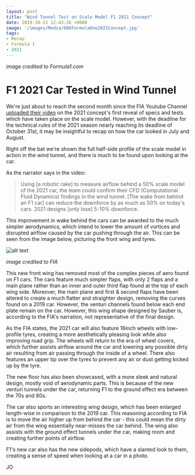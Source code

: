 ```yaml
---
layout: post
title: "Wind Tunnel Test on Scale Model F1 2021 Concept"
date: 2019-10-21 12:43:26 +0000
image: '/images/Media/006FormulaOne2021Concept.jpg'
tags:
- Recap
- Formula 1
- 2021
---
```


*image credited to Formula1.com*

# F1 2021 Car Tested in Wind Tunnel

We're just about to reach the second month since the FIA Youtube Channel [uploaded their video](https://www.youtube.com/watch?v=sn2eisHLwwk "FIA Wind Tunnel Video") on the 2021 concept's first reveal of specs and tests which have taken place on the scale model. However, with the deadline for the technical rules of the 2021 season nearly reaching its deadline of October 31st, it may be insightful to recap on how the car looked in July and August.

Right off the bat we're shown the full half-side profile of the scale model in action in the wind tunnel, and there is much to be found upon looking at the car.

As the narrator says in the video:

> Using [a robotic rake] to measure airflow behind a 50% scale model of the 2021 car, the team could confirm their CFD (Computational Fluid Dynamics) findings in the wind tunnel. [The wake from behind an F1 car] can reduce the downforce by as much as 50% on today's cars. 2021 designs [only lose] 5-10% downforce.

This improvement in wake behind the cars can be awarded to the much simpler aerodynamics, which intend to lower the amount of vortices and disrupted airflow caused by the car pushing through the air. This can be seen from the image below, picturing the front wing and tyres.

![alt text](https://raw.githubusercontent.com/EXYZED/AsfaltoAscari/gh-pages/images/Media/006FormulaOne2021Test.jpg)

*image credited to FIA*

This new front wing has removed most of the complex pieces of aero found on F1 cars. The cars feature much simpler flaps, with only 2 flaps and a main plane rather than an inner and outer third flap found at the top of each wing side. Moreover, the main plane and first & second flaps have been altered to create a much flatter and straighter design, removing the curves found on a 2019 car. However, the venturi channels found below each end plate remain on the car. However, this wing shape designed by Sauber is, according to the FIA's narration, not representative of the final design.

As the FIA states, the 2021 car will also feature 18inch wheels with low-profile tyres, creating a more aesthetically pleasing look while also improving road grip. The wheels will return to the era of wheel covers, which further assists airflow around the car and lowering any possible dirty air resulting from air passing through the inside of a wheel. There also features an upper tip over the tyres to prevent any air or dust getting kicked up by the tyre.

The new floor has also been showcased, with a more sleek and natural design, mostly void of aerodynamic parts. This is because of the new venturi tunnels under the car, returning F1 to the ground effect era between the 70s and 80s.

The car also sports an interesting wing design, which has been enlarged length-wise in comparison to the 2019 car. This reasoning according to FIA is to move the air higher up from behind the car - this could mean the dirty air from the wing essentially near-misses the car behind. The wing also assists with the ground effect tunnels under the car, making room and creating further points of airflow.

F1's new car also has the new sidepods, which have a slanted look to them, creating a sense of speed when looking at a car in a photo.

JO
